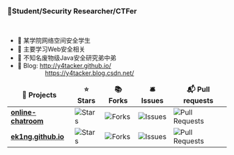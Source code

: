 ### 👋Student/Security Researcher/CTFer    
 
</br>
     
- 🔭 某学院网络空间安全学生      
- 🌱 主要学习Web安全相关
- 🍃 不知名废物级Java安全研究弟中弟
- 🍔 Blog: http://y4tacker.github.io/
&nbsp;&nbsp;&nbsp;&nbsp;&nbsp;&nbsp;&nbsp;&nbsp;&nbsp;&nbsp;&nbsp;&nbsp;&nbsp;&nbsp;&nbsp;&nbsp;https://y4tacker.blog.csdn.net/

<table>
  <thead align="center">
    <tr border: none;>
      <td><b>🎁 Projects</b></td>
      <td><b>⭐ Stars</b></td>
      <td><b>📚 Forks</b></td>
      <td><b>🛎 Issues</b></td>
      <td><b>📬 Pull requests</b></td>
    </tr>
  </thead>
  <tbody>
    <tr>
      <td><a href="https://github.com/ek1ng/online-chatroom"><b>online-chatroom</b></a></td>
      <td><img alt="Stars" src="https://img.shields.io/github/stars/ek1ng/online-chatroom?style=flat-square&labelColor=343b41"/></td>
      <td><img alt="Forks" src="https://img.shields.io/github/forks/ek1ng/online-chatroom?style=flat-square&labelColor=343b41"/></td>
      <td><img alt="Issues" src="https://img.shields.io/github/issues/ek1ng/online-chatroom?style=flat-square&labelColor=343b41"/></td>
      <td><img alt="Pull Requests" src="https://img.shields.io/github/issues-pr/ek1ng/online-chatroom?style=flat-square&labelColor=343b41"/></td>
    </tr>
	<tr>
      <td><a href="https://github.com/ek1ng/ek1ng.github.io"><b>ek1ng.github.io</b></a></td>
      <td><img alt="Stars" src="https://img.shields.io/github/stars/ek1ng/ek1ng.github.io?style=flat-square&labelColor=343b41"/></td>
      <td><img alt="Forks" src="https://img.shields.io/github/forks/ek1ng/ek1ng.github.io?style=flat-square&labelColor=343b41"/></td>
      <td><img alt="Issues" src="https://img.shields.io/github/issues/ek1ng/ek1ng.github.io?style=flat-square&labelColor=343b41"/></td>
      <td><img alt="Pull Requests" src="https://img.shields.io/github/issues-pr/ek1ng/ek1ng.github.io?style=flat-square&labelColor=343b41"/></td>
    </tr>
  </tbody>
</table>
